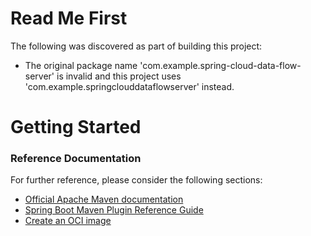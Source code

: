 # Read Me First
The following was discovered as part of building this project:

* The original package name 'com.example.spring-cloud-data-flow-server' is invalid and this project uses 'com.example.springclouddataflowserver' instead.

# Getting Started

### Reference Documentation
For further reference, please consider the following sections:

* [Official Apache Maven documentation](https://maven.apache.org/guides/index.html)
* [Spring Boot Maven Plugin Reference Guide](https://docs.spring.io/spring-boot/docs/2.5.3/maven-plugin/reference/html/)
* [Create an OCI image](https://docs.spring.io/spring-boot/docs/2.5.3/maven-plugin/reference/html/#build-image)

